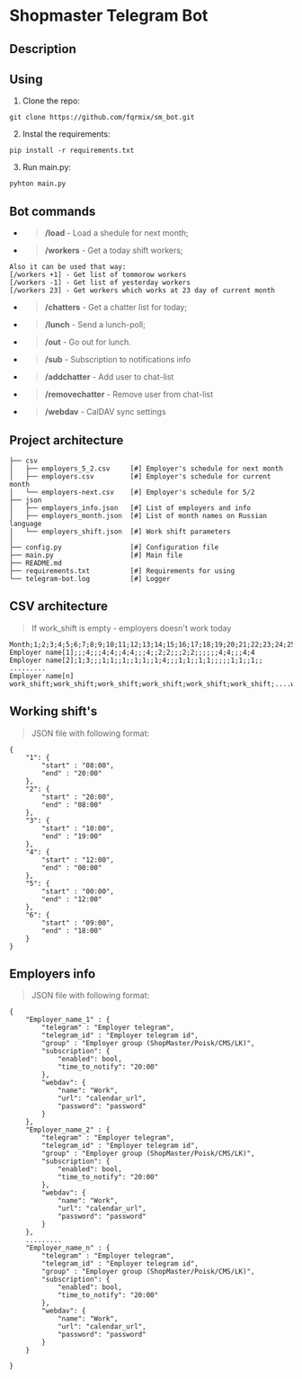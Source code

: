 # Shopmaster Telegram Bot
## Description

## Using
1. Clone the repo:
```
git clone https://github.com/fqrmix/sm_bot.git
```

2. Instal the requirements:
```
pip install -r requirements.txt
```

3. Run main.py:
```
pyhton main.py
```

## Bot commands

- > **/load** - Load a shedule for next month;
- > **/workers** - Get a today shift workers;
```
Also it can be used that way:
[/workers +1] - Get list of tommorow workers
[/workers -1] - Get list of yesterday workers
[/workers 23] - Get workers which works at 23 day of current month
```
- > **/chatters** - Get a chatter list for today;
- > **/lunch** - Send a lunch-poll;
- > **/out** - Go out for lunch.
- > **/sub** - Subscription to notifications info
- > **/addchatter** - Add user to chat-list
- > **/removechatter** - Remove user from chat-list
- > **/webdav** - CalDAV sync settings


## Project architecture
```
├── csv
│   ├── employers_5_2.csv     [#] Employer's schedule for next month
│   ├── employers.csv         [#] Employer's schedule for current month
│   └── employers-next.csv    [#] Employer's schedule for 5/2
├── json
│   ├── employers_info.json   [#] List of employers and info
│   ├── employers_month.json  [#] List of month names on Russian language
│   └── employers_shift.json  [#] Work shift parameters
│
├── config.py                 [#] Configuration file
├── main.py                   [#] Main file
├── README.md
├── requirements.txt          [#] Requirements for using
└── telegram-bot.log          [#] Logger
```

## CSV architecture
> If work_shift is empty - employers doesn't work today
```
Month;1;2;3;4;5;6;7;8;9;10;11;12;13;14;15;16;17;18;19;20;21;22;23;24;25;26;27;28;29;30;31
Employer name[1];;;4;;;4;4;;4;4;;;4;;2;2;;;2;2;;;;;;4;4;;;4;4
Employer name[2];1;3;;;1;1;;1;;1;1;;1;4;;;1;1;;1;1;;;;;1;1;;1;;
.........
Employer name[n] work_shift;work_shift;work_shift;work_shift;work_shift;work_shift;....work_shift
```

## Working shift's
> JSON file with following format:
```
{
    "1": {
        "start" : "08:00",
        "end" : "20:00"
    },
    "2": {
        "start" : "20:00",
        "end" : "08:00"
    },
    "3": {
        "start" : "10:00",
        "end" : "19:00"
    },
    "4": {
        "start" : "12:00",
        "end" : "00:00"
    },
    "5": {
        "start" : "00:00",
        "end" : "12:00"
    },
    "6": {
        "start" : "09:00",
        "end" : "18:00"
    }
}
```

## Employers info
> JSON file with following format:
```
{
    "Employer_name_1" : {
        "telegram" : "Employer telegram",
        "telegram_id" : "Employer telegram id",
        "group" : "Employer group (ShopMaster/Poisk/CMS/LK)",
        "subscription": {
            "enabled": bool,
            "time_to_notify": "20:00"
        },
        "webdav": {
            "name": "Work",
            "url": "calendar_url",
            "password": "password"
        }
    },
    "Employer_name_2" : {
        "telegram" : "Employer telegram",
        "telegram_id" : "Employer telegram id",
        "group" : "Employer group (ShopMaster/Poisk/CMS/LK)",
        "subscription": {
            "enabled": bool,
            "time_to_notify": "20:00"
        },
        "webdav": {
            "name": "Work",
            "url": "calendar_url",
            "password": "password"
        }
    },
    .........
    "Employer_name_n" : {
        "telegram" : "Employer telegram",
        "telegram_id" : "Employer telegram id",
        "group" : "Employer group (ShopMaster/Poisk/CMS/LK)",
        "subscription": {
            "enabled": bool,
            "time_to_notify": "20:00"
        },
        "webdav": {
            "name": "Work",
            "url": "calendar_url",
            "password": "password"
        }
    }
    
}
```
